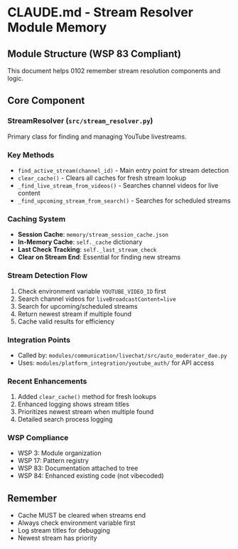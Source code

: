 # CLAUDE.md - Stream Resolver Module Memory

## Module Structure (WSP 83 Compliant)
This document helps 0102 remember stream resolution components and logic.

## Core Component

### StreamResolver (`src/stream_resolver.py`)
Primary class for finding and managing YouTube livestreams.

### Key Methods
- `find_active_stream(channel_id)` - Main entry point for stream detection
- `clear_cache()` - Clears all caches for fresh stream lookup
- `_find_live_stream_from_videos()` - Searches channel videos for live content
- `_find_upcoming_stream_from_search()` - Searches for scheduled streams

### Caching System
- **Session Cache**: `memory/stream_session_cache.json`
- **In-Memory Cache**: `self._cache` dictionary
- **Last Check Tracking**: `self._last_stream_check`
- **Clear on Stream End**: Essential for finding new streams

### Stream Detection Flow
1. Check environment variable `YOUTUBE_VIDEO_ID` first
2. Search channel videos for `liveBroadcastContent=live`
3. Search for upcoming/scheduled streams
4. Return newest stream if multiple found
5. Cache valid results for efficiency

### Integration Points
- Called by: `modules/communication/livechat/src/auto_moderator_dae.py`
- Uses: `modules/platform_integration/youtube_auth/` for API access

### Recent Enhancements
1. Added `clear_cache()` method for fresh lookups
2. Enhanced logging shows stream titles
3. Prioritizes newest stream when multiple found
4. Detailed search process logging

### WSP Compliance
- WSP 3: Module organization
- WSP 17: Pattern registry
- WSP 83: Documentation attached to tree
- WSP 84: Enhanced existing code (not vibecoded)

## Remember
- Cache MUST be cleared when streams end
- Always check environment variable first
- Log stream titles for debugging
- Newest stream has priority
